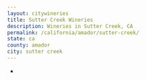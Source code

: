 ```yaml
---
layout: citywineries
title: Sutter Creek Wineries
description: Wineries in Sutter Creek, CA
permalink: /california/amador/sutter-creek/
state: ca
county: amador
city: sutter creek
---
```

-
